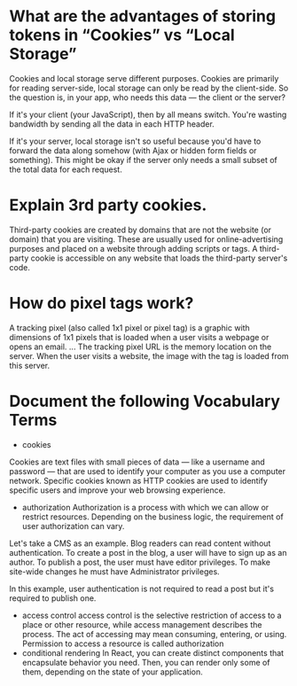 

# What are the advantages of storing tokens in “Cookies” vs “Local Storage”
Cookies and local storage serve different purposes. Cookies are primarily for reading server-side, local storage can only be read by the client-side. So the question is, in your app, who needs this data — the client or the server?

If it's your client (your JavaScript), then by all means switch. You're wasting bandwidth by sending all the data in each HTTP header.

If it's your server, local storage isn't so useful because you'd have to forward the data along somehow (with Ajax or hidden form fields or something). This might be okay if the server only needs a small subset of the total data for each request.

# Explain 3rd party cookies.
Third-party cookies are created by domains that are not the website (or domain) that you are visiting. These are usually used for online-advertising purposes and placed on a website through adding scripts or tags. A third-party cookie is accessible on any website that loads the third-party server's code.

# How do pixel tags work?
A tracking pixel (also called 1x1 pixel or pixel tag) is a graphic with dimensions of 1x1 pixels that is loaded when a user visits a webpage or opens an email. ... The tracking pixel URL is the memory location on the server. When the user visits a website, the image with the tag is loaded from this server.

# Document the following Vocabulary Terms

* cookies

Cookies are text files with small pieces of data — like a username and password — that are used to identify your computer as you use a computer network. Specific cookies known as HTTP cookies are used to identify specific users and improve your web browsing experience.
* authorization
Authorization is a process with which we can allow or restrict resources. Depending on the business logic, the requirement of user authorization can vary.

Let's take a CMS as an example. Blog readers can read content without authentication. To create a post in the blog, a user will have to sign up as an author. To publish a post, the user must have editor privileges. To make site-wide changes he must have Administrator privileges.

In this example, user authentication is not required to read a post but it's required to publish one.
* access control
 access control is the selective restriction of access to a place or other resource, while access management describes the process. The act of accessing may mean consuming, entering, or using. Permission to access a resource is called authorization
* conditional rendering
In React, you can create distinct components that encapsulate behavior you need. Then, you can render only some of them, depending on the state of your application.











